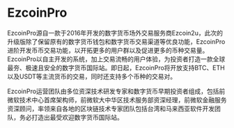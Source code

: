 # 

# EzcoinPro

EzcoinPro源自一款于2016年开发的数字货币场外交易服务商Ezcoin2u，此次的升级版除了保留原有的数字货币钱包和数字货币交易渠道等优良功能，EzcoinPro进阶开发币币交易功能，以开拓更多的用户群以及促进更多的币种交易量。EzcoinPro以自主开发的系统，加上交易流畅的用户体验，为投资者打造一款全球最夯、极速且安全的数字货币国际站。即日起，EzcoinPro将开放支持BTC、ETH以及USDT等主流货币的交易，同时还支持多个币种的交易对。

EzcoinPro运营团队由多位资深技术研发专家和数字货币早期投资者组成，包括前微软技术中心首席架构师，前微软大中华区技术服务部资深经理，前微软金融服务资深顾问，率领来自各地的区块链技术专家团队包括台湾和马来西亚软件开发团队，务必打造出最受欢迎数字货币国际站。

